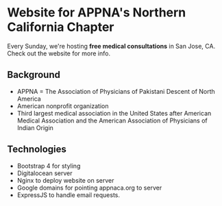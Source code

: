 # Website for APPNA's Northern California Chapter

Every Sunday, we're hosting <b>free medical consultations</b> in San Jose, CA. Check out the website for more info.
## Background
- APPNA = The Association of Physicians of Pakistani Descent of North America
- American nonprofit organization 
- Third largest medical association in the United States after American Medical Association and the American Association of Physicians of Indian Origin
## Technologies
- Bootstrap 4 for styling
- Digitalocean server
- Nginx to deploy website on server
- Google domains for pointing appnaca.org to server
- ExpressJS to handle email requests.